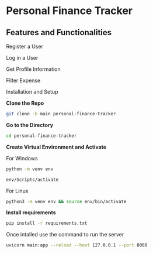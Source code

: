 # Personal Finance Tracker

## Features and Functionalities

Register a User

Log in a User

Get Profile Information

Filter Expense

Installation and Setup

**Clone the Repo**

```bash
git clone -b main personal-finance-tracker
```

**Go to the Directory**

```bash
cd personal-finance-tracker
```

**Create Virtual Environment and Activate**

For Windows

```bash
python -m venv env

env/Scripts/activate
```

For Linux

```bash
python3 -m venv env && source env/bin/activate
```

**Install requirements**

```bash
pip install -r requirements.txt
```

Once intalled use the command to run the server

```bash
uvicorn main:app --reload --host 127.0.0.1 --port 8080
```
